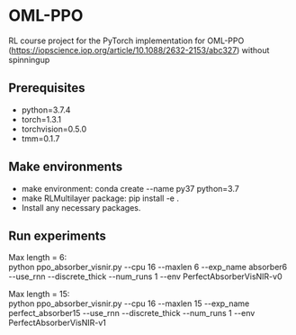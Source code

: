 # OML-PPO

RL course project for the PyTorch implementation for OML-PPO (https://iopscience.iop.org/article/10.1088/2632-2153/abc327) without spinningup

## Prerequisites
- python=3.7.4
- torch=1.3.1
- torchvision=0.5.0
- tmm=0.1.7

## Make environments
- make environment: conda create --name py37 python=3.7
- make RLMultilayer package: pip install -e .
- Install any necessary packages. 

## Run experiments

Max length = 6:  
python ppo_absorber_visnir.py --cpu 16 --maxlen 6 --exp_name absorber6 --use_rnn --discrete_thick --num_runs 1 --env PerfectAbsorberVisNIR-v0

Max length = 15:  
python ppo_absorber_visnir.py --cpu 16 --maxlen 15 --exp_name perfect_absorber15 --use_rnn --discrete_thick --num_runs 1 --env PerfectAbsorberVisNIR-v1

